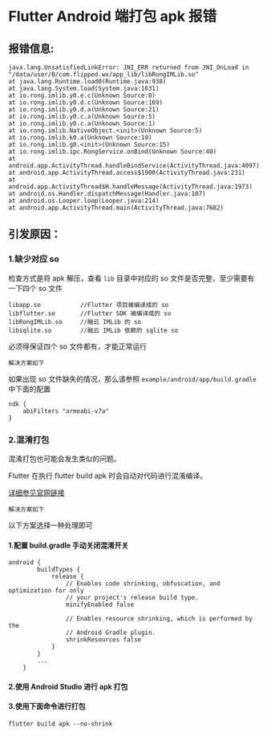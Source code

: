 # Flutter Android 端打包 apk 报错
## 报错信息:

```
java.lang.UnsatisfiedLinkError: JNI_ERR returned from JNI_OnLoad in "/data/user/0/com.flipped.wx/app_lib/libRongIMLib.so"
at java.lang.Runtime.load0(Runtime.java:938)
at java.lang.System.load(System.java:1631)
at io.rong.imlib.y0.e.c(Unknown Source:0)
at io.rong.imlib.y0.d.c(Unknown Source:169)
at io.rong.imlib.y0.d.a(Unknown Source:21)
at io.rong.imlib.y0.c.a(Unknown Source:5)
at io.rong.imlib.y0.c.a(Unknown Source:1)
at io.rong.imlib.NativeObject.<init>(Unknown Source:5)
at io.rong.imlib.k0.a(Unknown Source:10)
at io.rong.imlib.g0.<init>(Unknown Source:15)
at io.rong.imlib.ipc.RongService.onBind(Unknown Source:40)
at android.app.ActivityThread.handleBindService(ActivityThread.java:4097)
at android.app.ActivityThread.access$1900(ActivityThread.java:231)
at android.app.ActivityThread$H.handleMessage(ActivityThread.java:1973)
at android.os.Handler.dispatchMessage(Handler.java:107)
at android.os.Looper.loop(Looper.java:214)
at android.app.ActivityThread.main(ActivityThread.java:7682)
```

## 引发原因：

### 1.缺少对应 so

检查方式是将 apk 解压，查看 `lib` 目录中对应的 so 文件是否完整，至少需要有一下四个 so 文件

```
libapp.so           //Flutter 项目被编译成的 so
libflutter.so       //Flutter SDK 被编译成的 so
libRongIMLib.so     //融云 IMLib 的 so
libsqlite.so        //融云 IMLib 依赖的 sqlite so
```


必须得保证四个 so 文件都有，才能正常运行

`解决方案如下`

如果出现 so 文件缺失的情况，那么请参照 `example/android/app/build.gradle` 中下面的配置

```
ndk {
    abiFilters "armeabi-v7a"
}
```

### 2.混淆打包

混淆打包也可能会发生类似的问题。 

Flutter 在执行 flutter build apk 时会自动对代码进行混淆编译。

[详细参见官网链接](https://flutter.dev/docs/deployment/android#r8)

`解决方案如下`

以下方案选择一种处理即可

#### 1.配置 build.gradle 手动关闭混淆开关

```
android {
        buildTypes {
            release {
                // Enables code shrinking, obfuscation, and optimization for only
                // your project's release build type.
                minifyEnabled false

                // Enables resource shrinking, which is performed by the
                // Android Gradle plugin.
                shrinkResources false
            }
        }
        ...
    }
```
#### 2.使用 Android Studio 进行 apk 打包

#### 3.使用下面命令进行打包

`flutter build apk --no-shrink`